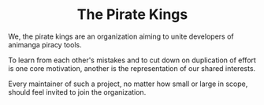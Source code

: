 <h1 align="center" style="font-weight: bold">The Pirate Kings</h1>

We, the pirate kings are an organization aiming to unite developers of animanga piracy tools.

To learn from each other's mistakes and to cut down on duplication of effort is one core motivation, another is the representation of our shared interests.

Every maintainer of such a project, no matter how small or large in scope, should feel invited to join the organization.
